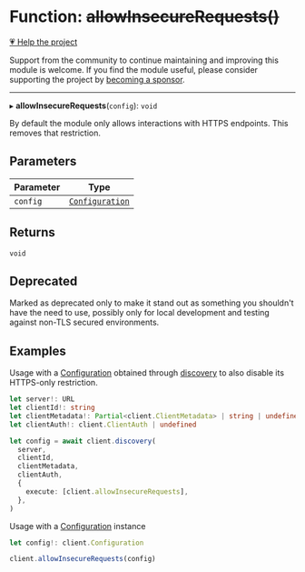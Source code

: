 # Function: ~~allowInsecureRequests()~~

[💗 Help the project](https://github.com/sponsors/panva)

Support from the community to continue maintaining and improving this module is welcome. If you find the module useful, please consider supporting the project by [becoming a sponsor](https://github.com/sponsors/panva).

***

▸ **allowInsecureRequests**(`config`): `void`

By default the module only allows interactions with HTTPS endpoints. This
removes that restriction.

## Parameters

| Parameter | Type |
| ------ | ------ |
| `config` | [`Configuration`](../classes/Configuration.md) |

## Returns

`void`

## Deprecated

Marked as deprecated only to make it stand out as something you
  shouldn't have the need to use, possibly only for local development and
  testing against non-TLS secured environments.

## Examples

Usage with a [Configuration](../classes/Configuration.md) obtained through [discovery](discovery.md) to also
disable its HTTPS-only restriction.

```ts
let server!: URL
let clientId!: string
let clientMetadata!: Partial<client.ClientMetadata> | string | undefined
let clientAuth!: client.ClientAuth | undefined

let config = await client.discovery(
  server,
  clientId,
  clientMetadata,
  clientAuth,
  {
    execute: [client.allowInsecureRequests],
  },
)
```

Usage with a [Configuration](../classes/Configuration.md) instance

```ts
let config!: client.Configuration

client.allowInsecureRequests(config)
```
